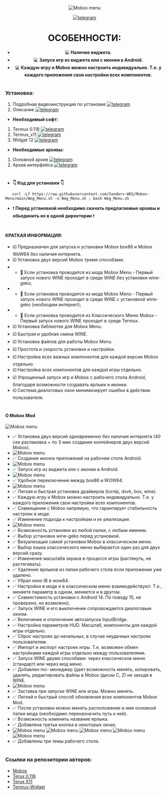 
<div align="center">

![Mobox menu](https://github.com/Sanders-WEG/Dop-img/blob/main/menu_1.png)

[![telegram](https://img.shields.io/badge/Telegram-2CA5E0?logo=telegram&logoColor=white)](https://t.me/weg_mod_mobox)
# 
# ОСОБЕННОСТИ:
- :computer: **Наличие виджета.**
- :computer: **Запуск игр из виджета или с иконки в Android.**
- :computer: **Каждую игру и Mobox можно настроить индивидуально. Т.е. у каждого приложения свои настройки всех компонентов.**
#
<div align="left">
   
### Установка:
1. Подробная видеоинструкция по установке [![telegram](https://img.shields.io/badge/Telegram-2CA5E0?logo=telegram&logoColor=white)](https://t.me/weg_mod_mobox/11)
2. Описание [![telegram](https://img.shields.io/badge/Telegram-2CA5E0?logo=telegram&logoColor=white)](https://t.me/weg_mod_mobox/13)
- **Необходимый софт:**
1.  Termux 0.118 [![telegram](https://img.shields.io/badge/Telegram-2CA5E0?logo=telegram&logoColor=white)](https://t.me/weg_mod_mobox/12/136)
2.  Termux_x11 [![telegram](https://img.shields.io/badge/Telegram-2CA5E0?logo=telegram&logoColor=white)](https://t.me/weg_mod_mobox/12/137)
3.  Widget 12 [![telegram](https://img.shields.io/badge/Telegram-2CA5E0?logo=telegram&logoColor=white)](https://t.me/weg_mod_mobox/12/138)
- **Необходимые архивы:**
1.  Основной архив [![telegram](https://img.shields.io/badge/Telegram-2CA5E0?logo=telegram&logoColor=white)](https://t.me/weg_mod_mobox/1191)
2.  Архив интерфейса [![telegram](https://img.shields.io/badge/Telegram-2CA5E0?logo=telegram&logoColor=white)](https://t.me/weg_mod_mobox/12/1227)
#
- **👇 Код для установки 👇**
```
   curl -Lf https://raw.githubusercontent.com/Sanders-WEG/Mobox-Menu/main/Weg_Menu.sh -o Weg_Menu.sh ; bash Weg_Menu.sh
```
- ❗️ **Перед установкой необходимо скачать предлагаемые архивы и обьединить их в одной директории** ❗️
#
#### КРАТКАЯ ИНФОРМАЦИЯ:
- ☑️ Предназначен для запуска и установки Mobox box86 и Mobox WoW64 без наличия интернета.
- ☑️ Установка двух версий Mobox тремя способами:
- - 🔲 Если установка проводится из мода Mobox Menu - Первый запуск нового WINE проходит в среде WINE без установки wine-geko;
- - 🔲 Если установка проводится из мода Mobox Menu - Первый запуск нового WINE проходит в среде WINE с установкой wine-geko (необходим интернет);
- - 🔲 Если установка проводится из Классического Меню Mobox - Первый запуск нового WINE проходит в среде Termux.
- ☑️ Установка библиотек для Mobox Menu.
- ☑️ Быстрая и удобная смена WINE.
- ☑️ Установка файлов для работы Mobox Menu.
- ☑️ Простота и скорость установки и настройки.
- ☑️ Настройка всех важных компонентов для каждой версии Mobox отдельно.
- ☑️ Настройка всех компонентов для каждой игры отдельно.
- ☑️ Упрощенный запуск игр и Mobox с рабочего стола Android, благодаря возможности создавать ярлыки и иконки.
- ☑️ Система диалоговых окон минимизирует ошибки в действии пользователя.
#
#### О Mobox Mod
 ![Mobox menu](https://github.com/Sanders-WEG/Dop-img/blob/main/photo_2025-02-25_07-59-10.jpg)
- ✅ Установка двух версий одновременно без наличия интернета (40 сек распаковка + по 3 мин создание контейнеров двух версий Mobox).
-  ![Mobox menu](https://github.com/Sanders-WEG/Dop-img/blob/main/1.jpg)
- ✅ Создание иконок приложений на рабочем столе Android.
-  ![Mobox menu](https://github.com/Sanders-WEG/Dop-img/blob/main/2.jpg)
- ✅ Запуск игр из виджета или с иконки в Android.
-  ![Mobox menu](https://github.com/Sanders-WEG/Dop-img/blob/main/3.jpg)
- ✅ Удобное переключение между box86 и WOW64.
-  ![Mobox menu](https://github.com/Sanders-WEG/Dop-img/blob/main/4.jpg)
- ✅ Легкая и быстрая установка драйверов (turnip, dxvk, box, wine).
- ✅ Каждую игру и Mobox можно настроить индивидуально. Т.е. у каждого приложения свои настройки всех компонентов.
- ✅ Совмещение с Mobox напрямую, что гарантирует стабильность настроек в моде.
- ✅ Изменение подхода к настройкам и их реализации.
- ![Mobox menu](https://github.com/Sanders-WEG/Dop-img/blob/main/5.jpg)
- ✅ Возможность установки из любой папки, с любым именем.
- ✅ Выбор установки wine-geko перед установкой.
- ✅ Визуализация самой установки Mobox в классическом меню.
- ✅ Выбор языка классического меню выбирается один раз для двух версий сразу.
- ✅ Изменение масштаба экрана в процессе игры (растянуть, не растягивать).
- ✅ Удаление ярлыков из папки рабочего стола если приложение уже удалено.
- ✅ Убрал окно IB в wow64.
- ✅ Настройки в моде и в классическом меню взаимодействуют. Т.е., меняете параметр в одном, меняется и в другом.
- ✅ Совместимость установки с Android 14. По поводу 15, не проверено, но возможно).
- ✅ Запуск WINE и его выключение сопровождается диалоговым окном.
- ✅ Включение и отключение автозапуска InputBridge.
- ✅ Настройка параметров HUD. Масштаб, компоненты для каждой игры отдельно.
- ✅ Сброс настроек до начальных, в случае неудачных настроек пользователем.
- ✅ Импорт и экспорт настроек игры. Т.е. возможен обмен настройками каждой игры отдельно между пользователями.
- ✅ Запуск WINE двумя способами: через классическое меню (стандарт) или через мод меню.
- ✅ Добавлен mc- менеджер (дает возможность менять, копировать, удалять, редактировать файлы в Mobox (диски C, Z) не заходя в WINE.
- ![Mobox menu](https://github.com/Sanders-WEG/Dop-img/blob/main/11.jpg)
- ✅ Заставка при запуске WINE или игры. Можно менять.
- ✅ Легкий и быстрый способ обновления всех компонентов Mobox Mod.
- ✅ После установки можно менять расположение и имя основной папки мода (необходимо переназначить путь к ней).
- ✅ Возможность изменить название ярлыка.
- ✅ Добавлена третья кнопка в некоторых окнах.
- ![Mobox menu](https://github.com/Sanders-WEG/Dop-img/blob/main/6.jpg) ![Mobox menu](https://github.com/Sanders-WEG/Dop-img/blob/main/7.jpg) ![Mobox menu](https://github.com/Sanders-WEG/Dop-img/blob/main/8.jpg) ![Mobox menu](https://github.com/Sanders-WEG/Dop-img/blob/main/9.jpg) ![Mobox menu](https://github.com/Sanders-WEG/Dop-img/blob/main/10.jpg) 
- ✅ Добавлены три темы рабочего стола.
#
#
### Ссылки на репозитории авторов:
- [Mobox](https://github.com/olegos2/mobox)
- [Terux 0.118](https://github.com/termux/termux-app)
- [Terux X11](https://github.com/termux/termux-x11)
- [Termux-Widget](https://github.com/termux/termux-widget)

